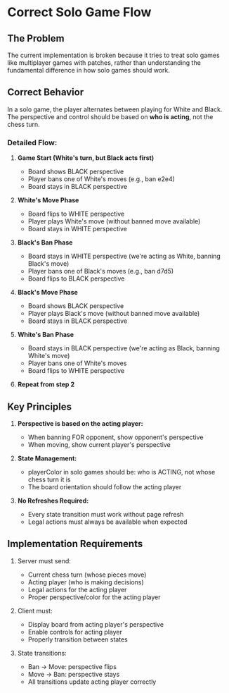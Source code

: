 # Correct Solo Game Flow

## The Problem
The current implementation is broken because it tries to treat solo games like multiplayer games with patches, rather than understanding the fundamental difference in how solo games should work.

## Correct Behavior

In a solo game, the player alternates between playing for White and Black. The perspective and control should be based on **who is acting**, not the chess turn.

### Detailed Flow:

1. **Game Start (White's turn, but Black acts first)**
   - Board shows BLACK perspective
   - Player bans one of White's moves (e.g., ban e2e4)
   - Board stays in BLACK perspective

2. **White's Move Phase**
   - Board flips to WHITE perspective  
   - Player plays White's move (without banned move available)
   - Board stays in WHITE perspective

3. **Black's Ban Phase**
   - Board stays in WHITE perspective (we're acting as White, banning Black's move)
   - Player bans one of Black's moves (e.g., ban d7d5)
   - Board flips to BLACK perspective

4. **Black's Move Phase**
   - Board shows BLACK perspective
   - Player plays Black's move (without banned move available)
   - Board stays in BLACK perspective

5. **White's Ban Phase**
   - Board stays in BLACK perspective (we're acting as Black, banning White's move)
   - Player bans one of White's moves
   - Board flips to WHITE perspective

6. **Repeat from step 2**

## Key Principles

1. **Perspective is based on the acting player:**
   - When banning FOR opponent, show opponent's perspective
   - When moving, show current player's perspective

2. **State Management:**
   - playerColor in solo games should be: who is ACTING, not whose chess turn it is
   - The board orientation should follow the acting player

3. **No Refreshes Required:**
   - Every state transition must work without page refresh
   - Legal actions must always be available when expected

## Implementation Requirements

1. Server must send:
   - Current chess turn (whose pieces move)
   - Acting player (who is making decisions)
   - Legal actions for the acting player
   - Proper perspective/color for the acting player

2. Client must:
   - Display board from acting player's perspective
   - Enable controls for acting player
   - Properly transition between states

3. State transitions:
   - Ban → Move: perspective flips
   - Move → Ban: perspective stays
   - All transitions update acting player correctly